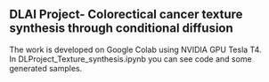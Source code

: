 ## DLAI Project- Colorectical cancer texture synthesis through conditional diffusion
The work is developed on Google Colab using NVIDIA GPU Tesla T4. <br />
In DLProject_Texture_synthesis.ipynb you can see code and some generated samples.

